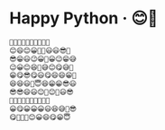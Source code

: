 # Happy Python · 😊🐍

```txt
🙂😋🤗😃😄😇😋🙂😄🤗
😊😄😊😀🤗🤗😃😃😎🤗
😎😁😃😉😀🙂😀😉😁😅
😉😀😊😆🙂😅😊😋😅🙂
😁😋😎😋😃😋😄😄😁🙂
😆😆😃🙂😇😆😁😁😎😃
😎😎😄😃😊🙂😊🤗😃😎
🙂🤗😎😅😁😉🙂😀😆😎
😀😋😀😀😀😃😆😅🙂😎
😋🙂🙂🙂😊😀😄😋😁😇
```
